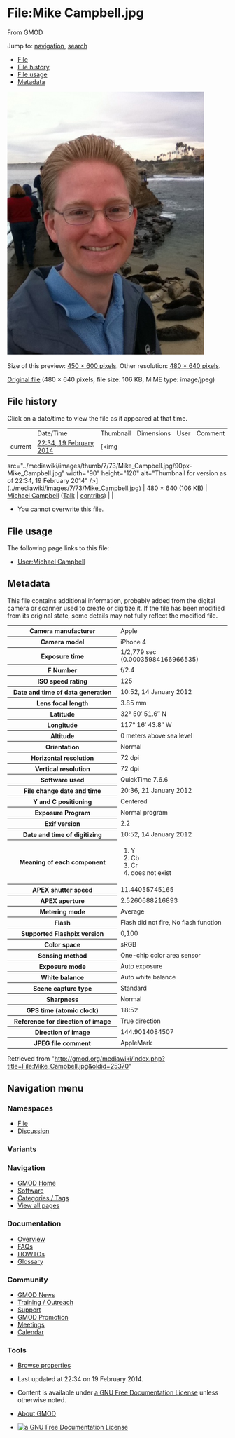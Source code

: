 <div id="mw-page-base" class="noprint">

</div>

<div id="mw-head-base" class="noprint">

</div>

<div id="content" class="mw-body" role="main">

<span id="top"></span>

<div id="mw-js-message" style="display:none;">

</div>



# <span dir="auto">File:Mike Campbell.jpg</span>

<div id="bodyContent">

<div id="siteSub">

From GMOD

</div>

<div id="contentSub">

</div>

<div id="jump-to-nav" class="mw-jump">

Jump to: [navigation](#mw-navigation), [search](#p-search)

</div>

<div id="mw-content-text">

- [File](#file)
- [File history](#filehistory)
- [File usage](#filelinks)
- [Metadata](#metadata)

<div id="file" class="fullImageLink">

[<img
src="../mediawiki/images/thumb/7/73/Mike_Campbell.jpg/450px-Mike_Campbell.jpg"
srcset="../mediawiki/images/7/73/Mike_Campbell.jpg 1.5x, ../mediawiki/images/7/73/Mike_Campbell.jpg 2x"
width="450" height="600" alt="File:Mike Campbell.jpg" />](../mediawiki/images/7/73/Mike_Campbell.jpg)

<div class="mw-filepage-resolutioninfo">

Size of this preview: <a
href="../mediawiki/images/thumb/7/73/Mike_Campbell.jpg/450px-Mike_Campbell.jpg"
class="mw-thumbnail-link">450 × 600 pixels</a>.
<span class="mw-filepage-other-resolutions">Other resolution:
<a href="../mediawiki/images/7/73/Mike_Campbell.jpg"
class="mw-thumbnail-link">480 × 640 pixels</a>.</span>

</div>

</div>

<div class="fullMedia">

<a href="../mediawiki/images/7/73/Mike_Campbell.jpg" class="internal"
title="Mike Campbell.jpg">Original file</a> ‎<span class="fileInfo">(480
× 640 pixels, file size: 106 KB, MIME type: image/jpeg)</span>

</div>

<div id="mw-imagepage-content" class="mw-content-ltr" lang="en"
dir="ltr">

</div>

## File history

<div id="mw-imagepage-section-filehistory">

Click on a date/time to view the file as it appeared at that time.

|  |  |  |  |  |  |
|----|----|----|----|----|----|
|  | Date/Time | Thumbnail | Dimensions | User | Comment |
| current | [22:34, 19 February 2014](../mediawiki/images/7/73/Mike_Campbell.jpg) | [<img
src="../mediawiki/images/thumb/7/73/Mike_Campbell.jpg/90px-Mike_Campbell.jpg"
width="90" height="120"
alt="Thumbnail for version as of 22:34, 19 February 2014" />](../mediawiki/images/7/73/Mike_Campbell.jpg) | 480 × 640 <span style="white-space: nowrap;">(106 KB)</span> | <a href="User:Michael_Campbell" class="mw-userlink"
title="User:Michael Campbell">Michael Campbell</a> <span style="white-space: nowrap;"> <span class="mw-usertoollinks">(<a
href="http://gmod.org/mediawiki/index.php?title=User_talk:Michael_Campbell&amp;action=edit&amp;redlink=1"
class="new"
title="User talk:Michael Campbell (page does not exist)">Talk</a> \| [contribs](Special:Contributions/Michael_Campbell "Special:Contributions/Michael Campbell"))</span></span> |  |

</div>

- <span id="mw-imagepage-upload-disallowed">You cannot overwrite this
  file.</span>

## File usage

<div id="mw-imagepage-section-linkstoimage">

The following page links to this file:

- [User:Michael Campbell](User:Michael_Campbell "User:Michael Campbell")

</div>

## Metadata

<div class="mw-imagepage-section-metadata">

This file contains additional information, probably added from the
digital camera or scanner used to create or digitize it. If the file has
been modified from its original state, some details may not fully
reflect the modified file.

<table id="mw_metadata" class="mw_metadata">
<colgroup>
<col style="width: 50%" />
<col style="width: 50%" />
</colgroup>
<tbody>
<tr class="odd exif-make">
<th>Camera manufacturer</th>
<td>Apple</td>
</tr>
<tr class="even exif-model">
<th>Camera model</th>
<td>iPhone 4</td>
</tr>
<tr class="odd exif-exposuretime">
<th>Exposure time</th>
<td>1/2,779 sec (0.00035984166966535)</td>
</tr>
<tr class="even exif-fnumber">
<th>F Number</th>
<td>f/2.4</td>
</tr>
<tr class="odd exif-isospeedratings">
<th>ISO speed rating</th>
<td>125</td>
</tr>
<tr class="even exif-datetimeoriginal">
<th>Date and time of data generation</th>
<td>10:52, 14 January 2012</td>
</tr>
<tr class="odd exif-focallength">
<th>Lens focal length</th>
<td>3.85 mm</td>
</tr>
<tr class="even exif-gpslatitude">
<th>Latitude</th>
<td>32° 50′ 51.6″ N</td>
</tr>
<tr class="odd exif-gpslongitude">
<th>Longitude</th>
<td>117° 16′ 43.8″ W</td>
</tr>
<tr class="even exif-gpsaltitude">
<th>Altitude</th>
<td>0 meters above sea level</td>
</tr>
<tr class="odd exif-orientation collapsable">
<th>Orientation</th>
<td>Normal</td>
</tr>
<tr class="even exif-xresolution collapsable">
<th>Horizontal resolution</th>
<td>72 dpi</td>
</tr>
<tr class="odd exif-yresolution collapsable">
<th>Vertical resolution</th>
<td>72 dpi</td>
</tr>
<tr class="even exif-software collapsable">
<th>Software used</th>
<td>QuickTime 7.6.6</td>
</tr>
<tr class="odd exif-datetime collapsable">
<th>File change date and time</th>
<td>20:36, 21 January 2012</td>
</tr>
<tr class="even exif-ycbcrpositioning collapsable">
<th>Y and C positioning</th>
<td>Centered</td>
</tr>
<tr class="odd exif-exposureprogram collapsable">
<th>Exposure Program</th>
<td>Normal program</td>
</tr>
<tr class="even exif-exifversion collapsable">
<th>Exif version</th>
<td>2.2</td>
</tr>
<tr class="odd exif-datetimedigitized collapsable">
<th>Date and time of digitizing</th>
<td>10:52, 14 January 2012</td>
</tr>
<tr class="even exif-componentsconfiguration collapsable">
<th>Meaning of each component</th>
<td><ol>
<li>Y</li>
<li>Cb</li>
<li>Cr</li>
<li>does not exist</li>
</ol></td>
</tr>
<tr class="odd exif-shutterspeedvalue collapsable">
<th>APEX shutter speed</th>
<td>11.44055745165</td>
</tr>
<tr class="even exif-aperturevalue collapsable">
<th>APEX aperture</th>
<td>2.5260688216893</td>
</tr>
<tr class="odd exif-meteringmode collapsable">
<th>Metering mode</th>
<td>Average</td>
</tr>
<tr class="even exif-flash collapsable">
<th>Flash</th>
<td>Flash did not fire, No flash function</td>
</tr>
<tr class="odd exif-flashpixversion collapsable">
<th>Supported Flashpix version</th>
<td>0,100</td>
</tr>
<tr class="even exif-colorspace collapsable">
<th>Color space</th>
<td>sRGB</td>
</tr>
<tr class="odd exif-sensingmethod collapsable">
<th>Sensing method</th>
<td>One-chip color area sensor</td>
</tr>
<tr class="even exif-exposuremode collapsable">
<th>Exposure mode</th>
<td>Auto exposure</td>
</tr>
<tr class="odd exif-whitebalance collapsable">
<th>White balance</th>
<td>Auto white balance</td>
</tr>
<tr class="even exif-scenecapturetype collapsable">
<th>Scene capture type</th>
<td>Standard</td>
</tr>
<tr class="odd exif-sharpness collapsable">
<th>Sharpness</th>
<td>Normal</td>
</tr>
<tr class="even exif-gpstimestamp collapsable">
<th>GPS time (atomic clock)</th>
<td>18:52</td>
</tr>
<tr class="odd exif-gpsimgdirectionref collapsable">
<th>Reference for direction of image</th>
<td>True direction</td>
</tr>
<tr class="even exif-gpsimgdirection collapsable">
<th>Direction of image</th>
<td>144.9014084507</td>
</tr>
<tr class="odd exif-jpegfilecomment collapsable">
<th>JPEG file comment</th>
<td>AppleMark</td>
</tr>
</tbody>
</table>

</div>

</div>

<div class="printfooter">

Retrieved from
"<http://gmod.org/mediawiki/index.php?title=File:Mike_Campbell.jpg&oldid=25370>"

</div>

<div id="catlinks" class="catlinks catlinks-allhidden">

</div>

<div class="visualClear">

</div>

</div>

</div>

<div id="mw-navigation">

## Navigation menu

<div id="mw-head">



<div id="left-navigation">

<div id="p-namespaces" class="vectorTabs" role="navigation"
aria-labelledby="p-namespaces-label">

### Namespaces

- <span id="ca-nstab-image"><a href="File:Mike_Campbell.jpg" accesskey="c"
  title="View the file page [c]">File</a></span>
- <span id="ca-talk"><a
  href="http://gmod.org/mediawiki/index.php?title=File_talk:Mike_Campbell.jpg&amp;action=edit&amp;redlink=1"
  accesskey="t"
  title="Discussion about the content page [t]">Discussion</a></span>

</div>

<div id="p-variants" class="vectorMenu emptyPortlet" role="navigation"
aria-labelledby="p-variants-label">

### 

### Variants[](#)

<div class="menu">

</div>

</div>

</div>

<div id="right-navigation">





</div>



</div>

</div>

</div>

<div id="mw-panel">

<div id="p-logo" role="banner">

<a href="Main_Page"
style="background-image: url(../images/GMOD-cogs.png);"
title="Visit the main page"></a>

</div>

<div id="p-Navigation" class="portal" role="navigation"
aria-labelledby="p-Navigation-label">

### Navigation

<div class="body">

- <span id="n-GMOD-Home">[GMOD Home](Main_Page)</span>
- <span id="n-Software">[Software](GMOD_Components)</span>
- <span id="n-Categories-.2F-Tags">[Categories /
  Tags](Categories)</span>
- <span id="n-View-all-pages">[View all pages](Special:AllPages)</span>

</div>

</div>

<div id="p-Documentation" class="portal" role="navigation"
aria-labelledby="p-Documentation-label">

### Documentation

<div class="body">

- <span id="n-Overview">[Overview](Overview)</span>
- <span id="n-FAQs">[FAQs](Category:FAQ)</span>
- <span id="n-HOWTOs">[HOWTOs](Category:HOWTO)</span>
- <span id="n-Glossary">[Glossary](Glossary)</span>

</div>

</div>

<div id="p-Community" class="portal" role="navigation"
aria-labelledby="p-Community-label">

### Community

<div class="body">

- <span id="n-GMOD-News">[GMOD News](GMOD_News)</span>
- <span id="n-Training-.2F-Outreach">[Training /
  Outreach](Training_and_Outreach)</span>
- <span id="n-Support">[Support](Support)</span>
- <span id="n-GMOD-Promotion">[GMOD Promotion](GMOD_Promotion)</span>
- <span id="n-Meetings">[Meetings](Meetings)</span>
- <span id="n-Calendar">[Calendar](Calendar)</span>

</div>

</div>

<div id="p-tb" class="portal" role="navigation"
aria-labelledby="p-tb-label">

### Tools

<div class="body">


- <span id="t-smwbrowselink"><a href="Special:Browse/File:Mike_Campbell.jpg" rel="smw-browse">Browse
  properties</a></span>

</div>

</div>

</div>

</div>

<div id="footer" role="contentinfo">

- <span id="footer-info-lastmod">Last updated at 22:34 on 19 February
  2014.</span>
<!-- - <span id="footer-info-viewcount">1,023 page views.</span> -->
- <span id="footer-info-copyright">Content is available under
  <a href="http://www.gnu.org/licenses/fdl-1.3.html" class="external"
  rel="nofollow">a GNU Free Documentation License</a> unless otherwise
  noted.</span>

<!-- -->

- <span id="footer-places-about">[About
  GMOD](GMOD:About "GMOD:About")</span>

<!-- -->

- <span id="footer-copyrightico">[<img src="http://www.gnu.org/graphics/gfdl-logo-small.png" width="88"
  height="31" alt="a GNU Free Documentation License" />](http://www.gnu.org/licenses/fdl-1.3.html)</span>


<div style="clear:both">

</div>

</div>
